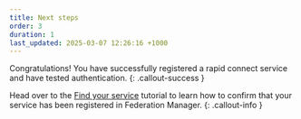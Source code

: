 ```yaml
---
title: Next steps
order: 3
duration: 1
last_updated: 2025-03-07 12:26:16 +1000
---
```


Congratulations! You have successfully registered a rapid connect service and have tested authentication.
{: .callout-success }

Head over to the [Find your service](/find-your-registered-services/01-overview) tutorial to learn how to confirm that your service has been registered in Federation Manager.
{: .callout-info }